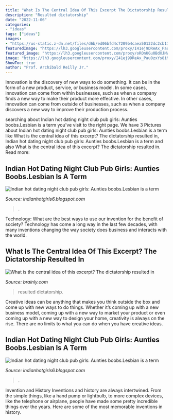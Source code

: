```yaml
---
title: "What Is The Central Idea Of This Excerpt The Dictatorship Resulted In Many Deaths : Resulted Dictatorship"
description: "Resulted dictatorship"
date: "2022-11-06"
categories:
- "ideas"
tags: ["ideas"]
images:
- "https://us-static.z-dn.net/files/d6b/ed06bfd4c7209b4caea50132dc2cb115.png"
featuredImage: "https://lh3.googleusercontent.com/proxy/I41ej9DReAx_Pau0zxYs8iMXQP3qYi-Cb6VO5beUOz4ixZayoiCLK3rtfcrMdo6ROi8oQt8K3Xy7RUJJ-QtCXu5MnZWevFAyBdk7F8qw6Aj9Ac2wPb8vD6DA3CmZ_yRresqQf_Z6bqkYbmrwAR3oQjtNDylLhSyIKHCGlg=s0-d"
featured_image: "https://lh3.googleusercontent.com/proxy/oROnUGu0BdXJNW9iaUrUcQLTQCZe5bDTB7fWdOf7pHvpE6y3PTDcHwXLtLf4KdSAGjffN-zTQ7dm6wTZD3lwbj1pGcy5TSFytyv8fYYc8vvMvAcelYQOE8h2GwiMiX44qQB46rFeaQ%3ds0-d"
image: "https://lh3.googleusercontent.com/proxy/I41ej9DReAx_Pau0zxYs8iMXQP3qYi-Cb6VO5beUOz4ixZayoiCLK3rtfcrMdo6ROi8oQt8K3Xy7RUJJ-QtCXu5MnZWevFAyBdk7F8qw6Aj9Ac2wPb8vD6DA3CmZ_yRresqQf_Z6bqkYbmrwAR3oQjtNDylLhSyIKHCGlg=s0-d"
ShowToc: true
author: "Prof. Archibald Reilly Jr."
---
```



Innovation is the discovery of new ways to do something. It can be in the form of a new product, service, or business model. In some cases, innovation can come from within businesses, such as when a company finds a new way to make their product more effective. In other cases, innovation can come from outside of businesses, such as when a company discovers a new way to improve their production process.

	

		
searching about Indian hot dating night club pub girls: Aunties boobs.Lesbian is a term you've visit to the right page. We have 3 Pictures about Indian hot dating night club pub girls: Aunties boobs.Lesbian is a term like What is the central idea of this excerpt? The dictatorship resulted in, Indian hot dating night club pub girls: Aunties boobs.Lesbian is a term and also What is the central idea of this excerpt? The dictatorship resulted in. Read more:
		
    
## Indian Hot Dating Night Club Pub Girls: Aunties Boobs.Lesbian Is A Term

<img loading=lazy src="https://lh3.googleusercontent.com/proxy/I41ej9DReAx_Pau0zxYs8iMXQP3qYi-Cb6VO5beUOz4ixZayoiCLK3rtfcrMdo6ROi8oQt8K3Xy7RUJJ-QtCXu5MnZWevFAyBdk7F8qw6Aj9Ac2wPb8vD6DA3CmZ_yRresqQf_Z6bqkYbmrwAR3oQjtNDylLhSyIKHCGlg=s0-d" onerror="this.onerror=null;this.src='https://tse4.mm.bing.net/th?id=OIP.GD6-_Au5LFOaFGwRvtl12AAAAA&amp;pid=15.1';" alt="Indian hot dating night club pub girls: Aunties boobs.Lesbian is a term">

_Source: indianhotgirls6.blogspot.com_

>. 

	

Technology: What are the best ways to use our invention for the benefit of society?
Technology has come a long way in the last few decades, with many inventions changing the way society does business and interacts with the world.

    
## What Is The Central Idea Of This Excerpt? The Dictatorship Resulted In

<img loading=lazy src="https://us-static.z-dn.net/files/d6b/ed06bfd4c7209b4caea50132dc2cb115.png" onerror="this.onerror=null;this.src='https://tse3.mm.bing.net/th?id=OIP.EEFtxS1o1bSQ2RakTlredwHaHa&amp;pid=15.1';" alt="What is the central idea of this excerpt? The dictatorship resulted in">

_Source: brainly.com_

>resulted dictatorship. 

	

Creative ideas can be anything that makes you think outside the box and come up with new ways to do things. Whether it’s coming up with a new business model, coming up with a new way to market your product or even coming up with a new way to design your home, creativity is always on the rise. There are no limits to what you can do when you have creative ideas.

    
## Indian Hot Dating Night Club Pub Girls: Aunties Boobs.Lesbian Is A Term

<img loading=lazy src="https://lh3.googleusercontent.com/proxy/oROnUGu0BdXJNW9iaUrUcQLTQCZe5bDTB7fWdOf7pHvpE6y3PTDcHwXLtLf4KdSAGjffN-zTQ7dm6wTZD3lwbj1pGcy5TSFytyv8fYYc8vvMvAcelYQOE8h2GwiMiX44qQB46rFeaQ%3ds0-d" onerror="this.onerror=null;this.src='https://tse1.mm.bing.net/th?id=OIP.EhrSshmqZyxZ4LOScX_7TQAAAA&amp;pid=15.1';" alt="Indian hot dating night club pub girls: Aunties boobs.Lesbian is a term">

_Source: indianhotgirls6.blogspot.com_

>. 

	

Invention and History
Inventions and history are always intertwined. From the simple things, like a hand pump or lightbulb, to more complex devices, like the telephone or airplane, people have made some pretty incredible things over the years. Here are some of the most memorable inventions in history.

